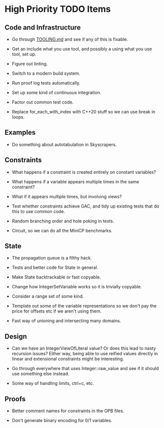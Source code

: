 High Priority TODO Items
========================

Code and Infrastructure
-----------------------

- Go through <a href="TOOLING.md">TOOLING.md</a> and see if any of this is fixable.

- Get an include what you use tool, and possibly a using what you use tool, set up.

- Figure out linting.

- Switch to a modern build system.

- Run proof log tests automatically.

- Set up some kind of continuous integration.

- Factor out common test code.

- Replace for\_each\_with\_index with C++20 stuff so we can use break in loops.

Examples
--------

- Do something about autotabulation in Skyscrapers.

Constraints
-----------

- What happens if a constraint is created entirely on constant variables?

- What happens if a variable appears multiple times in the same constraint?

- What if it appears multiple times, but involving views?

- Test whether constraints achieve GAC, and tidy up existing tests that do this
  to use common code.

- Random branching order and hole poking in tests.

- Circuit, so we can do all the MiniCP benchmarks.

State
-----

- The propagation queue is a filthy hack.

- Tests and better code for State in general.

- Make State backtrackable or fast copyable.

- Change how IntegerSetVariable works so it is trivially copyable.

- Consider a range set of some kind.

- Template out some of the variable representations so we don't pay the price
  for offsets etc if we aren't using them.

- Fast way of unioning and intersecting many domains.

Design
------

- Can we have an IntegerViewOfLiteral value? Or does this lead to nasty
  recursion issues? Either way, being able to use reified values directly
  in linear and extensional constraints might be interesting.

- Go through everywhere that uses Integer::raw\_value and see if it should
  use something else instead.

- Some way of handling limits, ctrl+c, etc.

Proofs
------

- Better comment names for constraints in the OPB files.

- Don't generate binary encoding for 0/1 variables.

